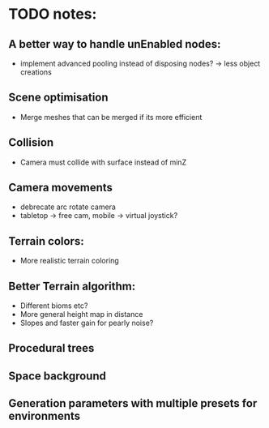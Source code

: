 # TODO notes:

## A better way to handle unEnabled nodes:
- implement advanced pooling instead of disposing nodes?
  -> less object creations

## Scene optimisation
- Merge meshes that can be merged if its more efficient

## Collision
- Camera must collide with surface instead of minZ

## Camera movements
- debrecate arc rotate camera
- tabletop -> free cam, mobile -> virtual joystick?

## Terrain colors: 
- More realistic terrain coloring

## Better Terrain algorithm:
- Different bioms etc?
- More general height map in distance
- Slopes and faster gain for pearly noise?

## Procedural trees
## Space background
## Generation parameters with multiple presets for environments